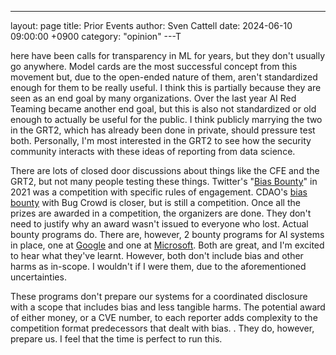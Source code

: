 ---
layout: page
title: Prior Events
author: Sven Cattell
date: 2024-06-10 09:00:00 +0900
category: "opinion"
---T

here have been calls for transparency in ML for years, but they don't usually go anywhere. Model cards are the most successful concept from this movement but, due to the open-ended nature of them, aren't standardized enough for them to be really useful. I think this is partially because they are seen as an end goal by many organizations. Over the last year AI Red Teaming became another end goal, but this is also not standardized or old enough to actually be useful for the public. I think publicly marrying the two in the GRT2, which has already been done in private, should pressure test both. Personally, I'm most interested in the GRT2 to see how the security community interacts with these ideas of reporting from data science.

There are lots of closed door discussions about things like the CFE and the GRT2, but not many people testing these things. Twitter's "[Bias Bounty](https://blog.x.com/engineering/en_us/topics/insights/2021/algorithmic-bias-bounty-challenge)" in 2021 was a competition with specific rules of engagement. CDAO's [bias bounty](/Users/svencattell/code/flaws/_posts/2024-06-20-coordinated-flaws.md) with Bug Crowd is closer, but is still a competition. Once all the prizes are awarded in a competition, the organizers are done. They don't need to justify why an award wasn't issued to everyone who lost. Actual bounty programs do. There are, however, 2 bounty programs for AI systems in place, one at [Google](https://security.googleblog.com/2023/10/googles-reward-criteria-for-reporting.html?m=1) and one at [Microsoft](https://www.microsoft.com/en-us/msrc/bounty-ai). Both are great, and I'm excited to hear what they've learnt. However, both don't include bias and other harms as in-scope. I wouldn't if I were them, due to the aforementioned uncertainties. 

These programs don't prepare our systems for a coordinated disclosure with a scope that includes bias and less tangible harms. The potential award of either money, or a CVE number, to each reporter adds complexity to the competition format predecessors that dealt with bias. . They do, however, prepare us. I feel that the time is perfect to run this. 